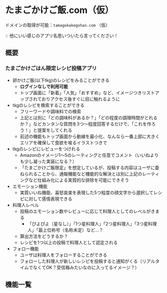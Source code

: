 # たまごかけご飯.com（仮）

ドメインの取得が可能：`tamagokakegohan.com` （仮）

<aside>
💡 他にいい感じのアプリ名思いついたら言ってください！

</aside>

## 概要

### たまごかけごはん限定レシピ投稿アプリ

- 卵かけご飯(以下tkg)のレシピをみることができる
    - **ログインなしで利用可能**
    - トップ画面に「新着」「人気」「おすすめ」など、イメージつきリストアップされておりアクセス後すぐに目に触れるように
- tkgのレシピを検索することができる
    - フリーワードや調味料での検索
    - 上記とは別に「どの調味料があるか？」「どの程度の調理時間がとれるか？」などカンタンな質問を3つ〜程度回答するだけで、「これを作ろう！」と提案をしてくれる
    - 前述の機能もトップ画面から動線を最小化、なんなら一番上部に大きくエリアを確保して食欲を唆るイラストつきで
- tkgのレシピにレビューをつけれる
    - Amazonのイメージ1〜5のレーティングと任意でコメント（いいねよりも少し凝った実装になる？）
    - 「たまごかけご飯限定」を想定しているが、投稿する内容はユーザに委ねられることから、通報機能など機能的な解決とは別に上記のレーティングなど仕組み化による実質的な排除を可能にできそう
- エモーション機能
    - 実質いいね機能、喜怒哀楽を表現した5つ程度の顔文字から選択してレシピに対して感情表現できる
- 料理人レベル
    - 投稿のエモーション数やレビューに応じて料理人としてのレベルがきまる
        - 「ぴよぴよ（星なし）」「1つ星料理人」「2つ星料理人」「3つ星料理人」「最上位称号（名称未定）など…？
    - 算出方法をどうするか？
    - レシピを1つ以上の投稿で料理人として認定される
- フォロー機能
    - ユーザは料理人をフォローすることができる
    - フォローした料理人が新しいレシピを投稿すると通知がくる（リアルタイムでなくてOK？受信箱みたいなのに入ってるイメージ？）


## 機能一覧
